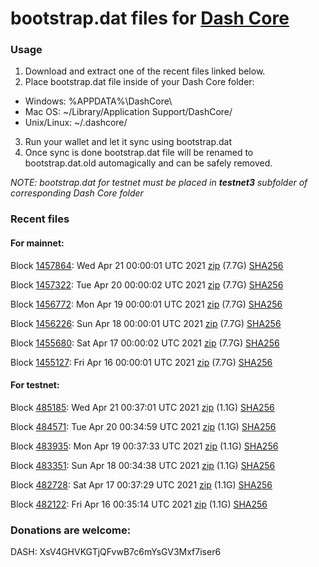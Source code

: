# bootstrap.dat files for [Dash Core](https://github.com/dashpay/dash)

### Usage

1. Download and extract one of the recent files linked below.
2. Place bootstrap.dat file inside of your Dash Core folder:
 - Windows: %APPDATA%\DashCore\
 - Mac OS: ~/Library/Application Support/DashCore/
 - Unix/Linux: ~/.dashcore/
3. Run your wallet and let it sync using bootstrap.dat
4. Once sync is done bootstrap.dat file will be renamed to bootstrap.dat.old automagically and can be safely removed.

_NOTE: bootstrap.dat for testnet must be placed in **testnet3** subfolder of corresponding Dash Core folder_

### Recent files

#### For mainnet:

Block [1457864](https://insight.dash.org/insight/block/0000000000000003cd5820d44039528352aff3e827125f83083cd6d7a17f0fb2): Wed Apr 21 00:00:01 UTC 2021 [zip](https://dash-bootstrap.ams3.digitaloceanspaces.com/mainnet/2021-04-21/bootstrap.dat.zip) (7.7G) [SHA256](https://dash-bootstrap.ams3.digitaloceanspaces.com/mainnet/2021-04-21/sha256.txt)

Block [1457322](https://insight.dash.org/insight/block/000000000000000eb59782417e0a596c37fddedb9426543abfc8a738d61b6de5): Tue Apr 20 00:00:02 UTC 2021 [zip](https://dash-bootstrap.ams3.digitaloceanspaces.com/mainnet/2021-04-20/bootstrap.dat.zip) (7.7G) [SHA256](https://dash-bootstrap.ams3.digitaloceanspaces.com/mainnet/2021-04-20/sha256.txt)

Block [1456772](https://insight.dash.org/insight/block/0000000000000001fa84c932b47617d4a38ea619ad2821da702312300cf9dae8): Mon Apr 19 00:00:01 UTC 2021 [zip](https://dash-bootstrap.ams3.digitaloceanspaces.com/mainnet/2021-04-19/bootstrap.dat.zip) (7.7G) [SHA256](https://dash-bootstrap.ams3.digitaloceanspaces.com/mainnet/2021-04-19/sha256.txt)

Block [1456226](https://insight.dash.org/insight/block/00000000000000002fa7af1450fd31c47d7ce6833cbb8d347606f58117618f48): Sun Apr 18 00:00:01 UTC 2021 [zip](https://dash-bootstrap.ams3.digitaloceanspaces.com/mainnet/2021-04-18/bootstrap.dat.zip) (7.7G) [SHA256](https://dash-bootstrap.ams3.digitaloceanspaces.com/mainnet/2021-04-18/sha256.txt)

Block [1455680](https://insight.dash.org/insight/block/0000000000000000dedd22751cf4b988eb9fb753d6c693aa1540321dad263d11): Sat Apr 17 00:00:02 UTC 2021 [zip](https://dash-bootstrap.ams3.digitaloceanspaces.com/mainnet/2021-04-17/bootstrap.dat.zip) (7.7G) [SHA256](https://dash-bootstrap.ams3.digitaloceanspaces.com/mainnet/2021-04-17/sha256.txt)

Block [1455127](https://insight.dash.org/insight/block/0000000000000000984638eab4f37bb195673e5ecd0804f8c3295e69a71fa64f): Fri Apr 16 00:00:01 UTC 2021 [zip](https://dash-bootstrap.ams3.digitaloceanspaces.com/mainnet/2021-04-16/bootstrap.dat.zip) (7.7G) [SHA256](https://dash-bootstrap.ams3.digitaloceanspaces.com/mainnet/2021-04-16/sha256.txt)


#### For testnet:

Block [485185](https://testnet-insight.dashevo.org/insight/block/000001f1d752e97b94b29dbc5053b1ec016ce8330e5eb501e775267788659328): Wed Apr 21 00:37:01 UTC 2021 [zip](https://dash-bootstrap.ams3.digitaloceanspaces.com/testnet/2021-04-21/bootstrap.dat.zip) (1.1G) [SHA256](https://dash-bootstrap.ams3.digitaloceanspaces.com/testnet/2021-04-21/sha256.txt)

Block [484571](https://testnet-insight.dashevo.org/insight/block/0000008b42c3804fa61102087900f7a4fa61b932af3bf8445be690f0666ba39b): Tue Apr 20 00:34:59 UTC 2021 [zip](https://dash-bootstrap.ams3.digitaloceanspaces.com/testnet/2021-04-20/bootstrap.dat.zip) (1.1G) [SHA256](https://dash-bootstrap.ams3.digitaloceanspaces.com/testnet/2021-04-20/sha256.txt)

Block [483935](https://testnet-insight.dashevo.org/insight/block/00000240709bf7c577aa5e93593e989c3408b46d66aaa5a7f4100d7b73b61ca9): Mon Apr 19 00:37:33 UTC 2021 [zip](https://dash-bootstrap.ams3.digitaloceanspaces.com/testnet/2021-04-19/bootstrap.dat.zip) (1.1G) [SHA256](https://dash-bootstrap.ams3.digitaloceanspaces.com/testnet/2021-04-19/sha256.txt)

Block [483351](https://testnet-insight.dashevo.org/insight/block/000000b839b991a79c557c322ef5f33e5f349c45c9ec52a2a96dc4dd7efcbc5d): Sun Apr 18 00:34:38 UTC 2021 [zip](https://dash-bootstrap.ams3.digitaloceanspaces.com/testnet/2021-04-18/bootstrap.dat.zip) (1.1G) [SHA256](https://dash-bootstrap.ams3.digitaloceanspaces.com/testnet/2021-04-18/sha256.txt)

Block [482728](https://testnet-insight.dashevo.org/insight/block/000001eb2a832324fd710fc2d9b35b9ea0c83bf54480c002be885489e8c29960): Sat Apr 17 00:37:29 UTC 2021 [zip](https://dash-bootstrap.ams3.digitaloceanspaces.com/testnet/2021-04-17/bootstrap.dat.zip) (1.1G) [SHA256](https://dash-bootstrap.ams3.digitaloceanspaces.com/testnet/2021-04-17/sha256.txt)

Block [482122](https://testnet-insight.dashevo.org/insight/block/0000001d43463b880d813f36ac621881f7edf929fb48cc365d229c0bf4d1496c): Fri Apr 16 00:35:14 UTC 2021 [zip](https://dash-bootstrap.ams3.digitaloceanspaces.com/testnet/2021-04-16/bootstrap.dat.zip) (1.1G) [SHA256](https://dash-bootstrap.ams3.digitaloceanspaces.com/testnet/2021-04-16/sha256.txt)


### Donations are welcome:

DASH: XsV4GHVKGTjQFvwB7c6mYsGV3Mxf7iser6

